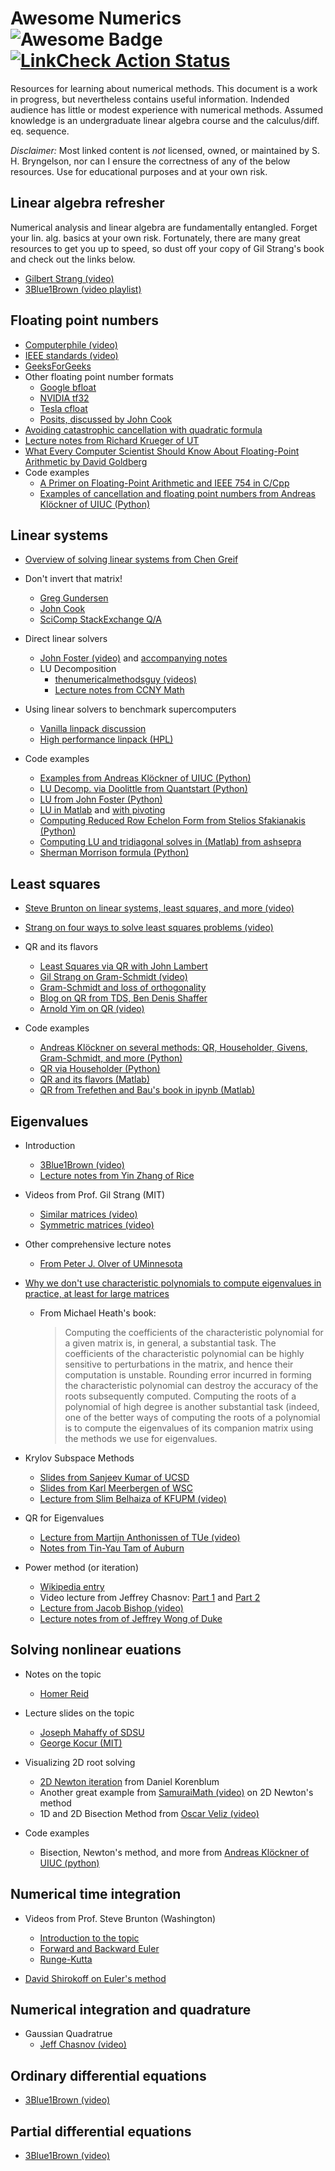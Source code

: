 # Awesome Numerics <img src="https://cdn.rawgit.com/sindresorhus/awesome/d7305f38d29fed78fa85652e3a63e154dd8e8829/media/badge.svg" alt="Awesome Badge"/> [![LinkCheck Action Status](https://github.com/comp-physics/awesome-numerics/workflows/LinkChecker/badge.svg)](https://github.com/comp-physics/awesome-numerics/actions)

Resources for learning about numerical methods.
This document is a work in progress, but nevertheless contains useful information. 
Indended audience has little or modest experience with numerical methods.
Assumed knowledge is an undergraduate linear algebra course and the calculus/diff. eq. sequence.

_Disclaimer:_ Most linked content is _not_ licensed, owned, or maintained by S. H. Bryngelson, nor can I ensure the correctness of any of the below resources. 
Use for educational purposes and at your own risk.

## Linear algebra refresher 

Numerical analysis and linear algebra are fundamentally entangled. 
Forget your lin. alg. basics at your own risk. 
Fortunately, there are many great resources to get you up to speed, so dust off your copy of Gil Strang's book and check out the links below.

  - [Gilbert Strang (video)](https://www.youtube.com/playlist?list=PL49CF3715CB9EF31D)
  - [3Blue1Brown (video playlist)](https://www.youtube.com/playlist?list=PLZHQObOWTQDPD3MizzM2xVFitgF8hE_ab)

## Floating point numbers 
  - [Computerphile (video)](https://www.youtube.com/watch?v=PZRI1IfStY0)
  - [IEEE standards (video)](https://www.youtube.com/watch?v=RuKkePyo9zk)
  - [GeeksForGeeks](https://www.geeksforgeeks.org/introduction-of-floating-point-representation/) 
  - Other floating point number formats 
    - [Google bfloat](https://en.wikipedia.org/wiki/Bfloat16_floating-point_format)
    - [NVIDIA tf32](https://blogs.nvidia.com/blog/2020/05/14/tensorfloat-32-precision-format/)
    - [Tesla cfloat](https://tesla-cdn.thron.com/delivery/public/document/tesla/bc895d60-8220-4323-a5ba-e21452d786c0/bvlatuR/WEB/tesla-dojo-technology)
    - [Posits, discussed by John Cook](https://www.johndcook.com/blog/2018/04/11/anatomy-of-a-posit-number/)
  - [Avoiding catastrophic cancellation with quadratic formula](https://www.cs.utexas.edu/users/flame/laff/alaff/a2appendix-catastrophic-cancellation.html)
  - [Lecture notes from Richard Krueger of UT](http://www.cs.toronto.edu/~krueger/csc165h/f06/lectures/ch7.pdf) 
  - [What Every Computer Scientist Should Know About Floating-Point Arithmetic by David Goldberg](https://docs.oracle.com/cd/E19957-01/806-3568/ncg_goldberg.html)
  - Code examples
    - [A Primer on Floating-Point Arithmetic and IEEE 754 in C/Cpp](https://github.com/tkphd/floating-point)
    - [Examples of cancellation and floating point numbers from Andreas Klöckner of UIUC (Python)](https://github.com/inducer/numerics-notes/tree/main/cleared-demos/error_and_fp)
    
  
## Linear systems

  - [Overview of solving linear systems from Chen Greif](https://www.cs.tau.ac.il/~dcor/Graphics/adv-slides/Solving.pdf)
  - Don't invert that matrix!
    - [Greg Gundersen](https://gregorygundersen.com/blog/2020/12/09/matrix-inversion/)
    - [John Cook](https://www.johndcook.com/blog/2010/01/19/dont-invert-that-matrix/)
    - [SciComp StackExchange Q/A](https://scicomp.stackexchange.com/questions/26423/practical-example-of-why-it-is-not-good-to-invert-a-matrix)
  - Direct linear solvers 
    - [John Foster (video)](https://www.youtube.com/watch?v=9Brr6fzDb-o) and [accompanying notes](https://johnfoster.pge.utexas.edu/numerical-methods-book/LinearAlgebra_DirectSolvers.html)
    - LU Decomposition 
      - [thenumericalmethodsguy (videos)](https://nm.mathforcollege.com/chapter-04-07-lu-decomposition-method/)
      - [Lecture notes from CCNY Math](https://math.sci.ccny.cuny.edu/document/328Ch5)
  - Using linear solvers to benchmark supercomputers 
    - [Vanilla linpack discussion](https://www.top500.org/project/linpack/)
    - [High performance linpack (HPL)](https://netlib.org/benchmark/hpl/)

  - Code examples
    - [Examples from Andreas Klöckner of UIUC (Python)](https://github.com/inducer/numerics-notes/tree/main/cleared-demos/linear_systems)
    - [LU Decomp. via Doolittle from Quantstart (Python)](https://www.quantstart.com/articles/LU-Decomposition-in-Python-and-NumPy/)
    - [LU from John Foster (Python)](https://johnfoster.pge.utexas.edu/numerical-methods-book/LinearAlgebra_LU.html)
    - [LU in Matlab](https://gist.github.com/Musbiha/d9c32414ead11f5bd30f) and [with pivoting](https://gist.github.com/02015678/353ea94c27e4c5f89c9d)
    - [Computing Reduced Row Echelon Form from Stelios Sfakianakis (Python)](https://gist.github.com/sgsfak/77a1c08ac8a9b0af77393b24e44c9547)
    - [Computing LU and tridiagonal solves in (Matlab) from ashsepra](https://github.com/ashsepra/matlab-linear-equation)
    - [Sherman Morrison formula (Python)](https://python.algorithms-library.com/matrix/sherman_morrison)

## Least squares 

  - [Steve Brunton on linear systems, least squares, and more (video)](https://www.youtube.com/watch?v=PjeOmOz9jSY)
  - [Strang on four ways to solve least squares problems (video)](https://www.youtube.com/watch?v=ZUU57Q3CFOU)
  - QR and its flavors
    - [Least Squares via QR with John Lambert](https://johnwlambert.github.io/least-squares/)
    - [Gil Strang on Gram-Schmidt (video)](https://www.youtube.com/watch?v=0MtwqhIwdrI)
    - [Gram-Schmidt and loss of orthogonality](https://www.cis.upenn.edu/~cis6100/Gram-Schmidt-Bjorck.pdf) 
    - [Blog on QR from TDS, Ben Denis Shaffer](https://towardsdatascience.com/qr-matrix-factorization-15bae43a6b2)
    - [Arnold Yim on QR (video)](https://www.youtube.com/watch?v=7KP6TO5JXYY)

  - Code examples
    - [Andreas Klöckner on several methods: QR, Householder, Givens, Gram-Schmidt, and more (Python)](https://github.com/inducer/numerics-notes/tree/main/cleared-demos/linear_least_squares)
    - [QR via Householder (Python)](https://python.algorithms-library.com/maths/qr_decomposition)
    - [QR and its flavors (Matlab)](https://www.mathworks.com/matlabcentral/fileexchange/16536-qr-rq-ql-lq-factorizations)
    - [QR from Trefethen and Bau's book in ipynb (Matlab)](https://gist.github.com/tobydriscoll/8d87997704e9fd400e96ea860d9f6a34?short_path=e6834d9)

## Eigenvalues 

  - Introduction
    - [3Blue1Brown (video)](https://www.3blue1brown.com/lessons/eigenvalues)
    - [Lecture notes from Yin Zhang of Rice](https://www.cmor-faculty.rice.edu/~zhang/caam335/F09/handouts/UH_lecture.pdf)
    
  - Videos from Prof. Gil Strang (MIT)
    - [Similar matrices (video)](https://www.youtube.com/watch?v=LKMGo8G7-vk)
    - [Symmetric matrices (video)](https://www.youtube.com/watch?v=ZTNniGvY5IQ)
  
  - Other comprehensive lecture notes
    - [From Peter J. Olver of UMinnesota](https://www-users.cse.umn.edu/~olver/num_/lnqr.pdf)
  
  - [Why we don't use characteristic polynomials to compute eigenvalues in practice, at least for large matrices](https://mathematica.stackexchange.com/questions/20379/eigenvalues-and-determinant-of-a-large-matrix)
    - From Michael Heath's book:
      > Computing the coefficients of the characteristic polynomial for a given matrix is, in general, a substantial task. The coefficients of the characteristic polynomial can be highly sensitive to perturbations in the matrix, and hence their computation is unstable. Rounding error incurred in forming the characteristic polynomial can destroy the accuracy of the roots subsequently computed. Computing the roots of a polynomial of high degree is another substantial task (indeed, one of the better ways of computing the roots of a polynomial is to compute the eigenvalues of its companion matrix using the methods we use for eigenvalues. 

  - Krylov Subspace Methods
    - [Slides from Sanjeev Kumar of UCSD](https://cseweb.ucsd.edu/classes/fa04/cse252c/sakumar.pdf)
    - [Slides from Karl Meerbergen of WSC](https://wsc.project.cwi.nl/woudschoten-conferences/2017-woudschoten-conference/Meerbergenslides1.pdf)
    - [Lecture from Slim Belhaiza of KFUPM (video)](https://www.youtube.com/watch?v=w4pTZjQD4pg)
    
  - QR for Eigenvalues
    - [Lecture from Martijn Anthonissen of TUe (video)](https://www.youtube.com/watch?v=BfGAmw9qKsM)
    - [Notes from Tin-Yau Tam of Auburn](http://webhome.auburn.edu/~tamtiny/lecture%2011.pdf)
    
  - Power method (or iteration)
    - [Wikipedia entry](https://en.wikipedia.org/wiki/Power_iteration)
    - Video lecture from Jeffrey Chasnov: [Part 1](https://www.youtube.com/watch?v=_PDyi5BVY-E) and [Part 2](https://www.youtube.com/watch?v=nKd0lu3yThg) 
    - [Lecture from Jacob Bishop (video)](https://www.youtube.com/watch?v=Yhs0Fcpv6y4)
    - [Lecture notes from of Jeffrey Wong of Duke](https://services.math.duke.edu/~jtwong/math361-2019/lectures/Lec10eigenvalues.pdf)
    
## Solving nonlinear euations

* Notes on the topic
  * [Homer Reid](https://nanopdf.com/download/18330-lecture-notes-nonlinear-root-finding-and-a-glimpse-at-optimization-content_pdf)

* Lecture slides on the topic
  * [Joseph Mahaffy of SDSU](https://jmahaffy.sdsu.edu/courses/f16/math541/beamer/fzero.pdf)
  * [George Kocur (MIT)](https://dspace.mit.edu/bitstream/handle/1721.1/77246/1-00-spring-2005/contents/lecture-notes/lecture_25_s2005.pdf)
 
* Visualizing 2D root solving
  * [2D Newton iteration](https://www.linkedin.com/pulse/article/20140906044926-58744538-visualizing-newton-s-method-for-optimization-ii) from Daniel Korenblum
  * Another great example from [SamuraiMath (video)](https://www.youtube.com/watch?v=acsSIyDugP0) on 2D Newton's method
  * 1D and 2D Bisection Method from [Oscar Veliz (video)](https://www.youtube.com/watch?v=rMg61nfkZ3M)

* Code examples
  * Bisection, Newton's method, and more from [Andreas Klöckner of UIUC (python)](https://github.com/inducer/numerics-notes/tree/main/cleared-demos/nonlinear)


## Numerical time integration 

  - Videos from Prof. Steve Brunton (Washington) 
    - [Introduction to the topic](https://www.youtube.com/watch?v=rdB9vN2YxKs) 
    - [Forward and Backward Euler](https://www.youtube.com/watch?v=zdz1q4tJOmE) 
    - [Runge-Kutta](https://www.youtube.com/watch?v=5CXhHx56COo)
  
  - [David Shirokoff on Euler's method](https://www.youtube.com/watch?v=X5-ucBtneVM)

## Numerical integration and quadrature

  - Gaussian Quadratrue
    - [Jeff Chasnov (video)](https://www.youtube.com/watch?v=w2xjlPwYock)
  
## Ordinary differential equations

  - [3Blue1Brown (video)](https://youtu.be/p_di4Zn4wz4)

## Partial differential equations

  - [3Blue1Brown (video)](https://youtu.be/ly4S0oi3Yz8)
